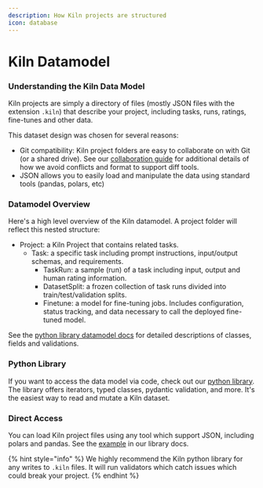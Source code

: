 ```yaml
---
description: How Kiln projects are structured
icon: database
---
```


# Kiln Datamodel

### Understanding the Kiln Data Model

Kiln projects are simply a directory of files (mostly JSON files with the extension `.kiln`) that describe your project, including tasks, runs, ratings, fine-tunes and other data.

This dataset design was chosen for several reasons:

* Git compatibility: Kiln project folders are easy to collaborate on with Git (or a shared drive). See our [collaboration guide](collaboration.md#technical-collaboration-architecture) for additional details of how we avoid conflicts and format to support diff tools.
* JSON allows you to easily load and manipulate the data using standard tools (pandas, polars, etc)

### Datamodel Overview

Here's a high level overview of the Kiln datamodel. A project folder will reflect this nested structure:

* Project: a Kiln Project that contains related tasks.
  * Task: a specific task including prompt instructions, input/output schemas, and requirements.
    * TaskRun: a sample (run) of a task including input, output and human rating information.
    * DatasetSplit: a frozen collection of task runs divided into train/test/validation splits.
    * Finetune: a model for fine-tuning jobs. Includes configuration, status tracking, and data necessary to call the deployed fine-tuned model.

See the [python library datamodel docs](https://kiln-ai.github.io/Kiln/kiln_core_docs/kiln_ai/datamodel.html) for detailed descriptions of classes, fields and validations.

### Python Library

If you want to access the data model via code, check out our [python library](../getting-started/python-library-quickstart.md). The library offers iterators, typed classes, pydantic validation, and more. It's the easiest way to read and mutate a Kiln dataset.

### Direct Access

You can load Kiln project files using any tool which support JSON, including polars and pandas. See the [example](https://kiln-ai.github.io/Kiln/kiln_core_docs/kiln_ai.html#using-kiln-dataset-in-pandas) in our library docs.

{% hint style="info" %}
We highly recommend the Kiln python library for any writes to `.kiln` files. It will run validators which catch issues which could break your project.
{% endhint %}

